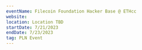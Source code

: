 ```yaml
---
eventName: Filecoin Foundation Hacker Base @ ETHcc
website: 
location: Location TBD
startDate: 7/21/2023
endDate: 7/23/2023
tag: PLN Event
---
```

